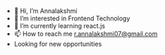 - 👋 Hi, I’m Annalakshmi
- 👀 I’m interested in Frontend Technology
- 🌱 I’m currently learning react.js
- 📫 How to reach me r.annalakshmi07@gmail.com
-  Looking for new opportunities

<!---
annalakshmiR/annalakshmiR is a ✨ special ✨ repository because its `README.md` (this file) appears on your GitHub profile.
You can click the Preview link to take a look at your changes.
--->
